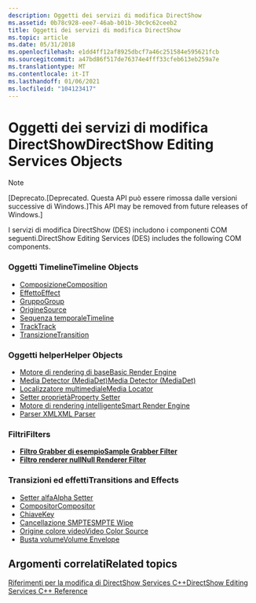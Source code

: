 ```yaml
---
description: Oggetti dei servizi di modifica DirectShow
ms.assetid: 0b78c928-eee7-46ab-b01b-30c9c62ceeb2
title: Oggetti dei servizi di modifica DirectShow
ms.topic: article
ms.date: 05/31/2018
ms.openlocfilehash: e1dd4ff12af8925dbcf7a46c251584e595621fcb
ms.sourcegitcommit: a47bd86f517de76374e4fff33cfeb613eb259a7e
ms.translationtype: MT
ms.contentlocale: it-IT
ms.lasthandoff: 01/06/2021
ms.locfileid: "104123417"
---
```

# <a name="directshow-editing-services-objects"></a><span data-ttu-id="1d9d5-103">Oggetti dei servizi di modifica DirectShow</span><span class="sxs-lookup"><span data-stu-id="1d9d5-103">DirectShow Editing Services Objects</span></span>

> [!Note]  
> <span data-ttu-id="1d9d5-104">\[Deprecato.</span><span class="sxs-lookup"><span data-stu-id="1d9d5-104">\[Deprecated.</span></span> <span data-ttu-id="1d9d5-105">Questa API può essere rimossa dalle versioni successive di Windows.\]</span><span class="sxs-lookup"><span data-stu-id="1d9d5-105">This API may be removed from future releases of Windows.\]</span></span>

 

<span data-ttu-id="1d9d5-106">I servizi di modifica DirectShow (DES) includono i componenti COM seguenti.</span><span class="sxs-lookup"><span data-stu-id="1d9d5-106">DirectShow Editing Services (DES) includes the following COM components.</span></span>

### <a name="timeline-objects"></a><span data-ttu-id="1d9d5-107">Oggetti Timeline</span><span class="sxs-lookup"><span data-stu-id="1d9d5-107">Timeline Objects</span></span>

-   [<span data-ttu-id="1d9d5-108">Composizione</span><span class="sxs-lookup"><span data-stu-id="1d9d5-108">Composition</span></span>](composition.md)
-   [<span data-ttu-id="1d9d5-109">Effetto</span><span class="sxs-lookup"><span data-stu-id="1d9d5-109">Effect</span></span>](effect.md)
-   [<span data-ttu-id="1d9d5-110">Gruppo</span><span class="sxs-lookup"><span data-stu-id="1d9d5-110">Group</span></span>](group.md)
-   [<span data-ttu-id="1d9d5-111">Origine</span><span class="sxs-lookup"><span data-stu-id="1d9d5-111">Source</span></span>](source.md)
-   [<span data-ttu-id="1d9d5-112">Sequenza temporale</span><span class="sxs-lookup"><span data-stu-id="1d9d5-112">Timeline</span></span>](timeline.md)
-   [<span data-ttu-id="1d9d5-113">Track</span><span class="sxs-lookup"><span data-stu-id="1d9d5-113">Track</span></span>](track.md)
-   [<span data-ttu-id="1d9d5-114">Transizione</span><span class="sxs-lookup"><span data-stu-id="1d9d5-114">Transition</span></span>](transition.md)

### <a name="helper-objects"></a><span data-ttu-id="1d9d5-115">Oggetti helper</span><span class="sxs-lookup"><span data-stu-id="1d9d5-115">Helper Objects</span></span>

-   [<span data-ttu-id="1d9d5-116">Motore di rendering di base</span><span class="sxs-lookup"><span data-stu-id="1d9d5-116">Basic Render Engine</span></span>](basic-render-engine.md)
-   [<span data-ttu-id="1d9d5-117">Media Detector (MediaDet)</span><span class="sxs-lookup"><span data-stu-id="1d9d5-117">Media Detector (MediaDet)</span></span>](media-detector--mediadet.md)
-   [<span data-ttu-id="1d9d5-118">Localizzatore multimediale</span><span class="sxs-lookup"><span data-stu-id="1d9d5-118">Media Locator</span></span>](media-locator.md)
-   [<span data-ttu-id="1d9d5-119">Setter proprietà</span><span class="sxs-lookup"><span data-stu-id="1d9d5-119">Property Setter</span></span>](property-setter.md)
-   [<span data-ttu-id="1d9d5-120">Motore di rendering intelligente</span><span class="sxs-lookup"><span data-stu-id="1d9d5-120">Smart Render Engine</span></span>](smart-render-engine.md)
-   [<span data-ttu-id="1d9d5-121">Parser XML</span><span class="sxs-lookup"><span data-stu-id="1d9d5-121">XML Parser</span></span>](xml-parser.md)

### <a name="filters"></a><span data-ttu-id="1d9d5-122">Filtri</span><span class="sxs-lookup"><span data-stu-id="1d9d5-122">Filters</span></span>

-   [<span data-ttu-id="1d9d5-123">**Filtro Grabber di esempio**</span><span class="sxs-lookup"><span data-stu-id="1d9d5-123">**Sample Grabber Filter**</span></span>](sample-grabber-filter.md)
-   [<span data-ttu-id="1d9d5-124">**Filtro renderer null**</span><span class="sxs-lookup"><span data-stu-id="1d9d5-124">**Null Renderer Filter**</span></span>](null-renderer-filter.md)

### <a name="transitions-and-effects"></a><span data-ttu-id="1d9d5-125">Transizioni ed effetti</span><span class="sxs-lookup"><span data-stu-id="1d9d5-125">Transitions and Effects</span></span>

-   [<span data-ttu-id="1d9d5-126">Setter alfa</span><span class="sxs-lookup"><span data-stu-id="1d9d5-126">Alpha Setter</span></span>](alpha-setter-effect.md)
-   [<span data-ttu-id="1d9d5-127">Compositor</span><span class="sxs-lookup"><span data-stu-id="1d9d5-127">Compositor</span></span>](compositor-transition.md)
-   [<span data-ttu-id="1d9d5-128">Chiave</span><span class="sxs-lookup"><span data-stu-id="1d9d5-128">Key</span></span>](key-transition.md)
-   [<span data-ttu-id="1d9d5-129">Cancellazione SMPTE</span><span class="sxs-lookup"><span data-stu-id="1d9d5-129">SMPTE Wipe</span></span>](smpte-wipe-transition.md)
-   [<span data-ttu-id="1d9d5-130">Origine colore video</span><span class="sxs-lookup"><span data-stu-id="1d9d5-130">Video Color Source</span></span>](video-color-source.md)
-   [<span data-ttu-id="1d9d5-131">Busta volume</span><span class="sxs-lookup"><span data-stu-id="1d9d5-131">Volume Envelope</span></span>](volume-envelope-effect.md)

## <a name="related-topics"></a><span data-ttu-id="1d9d5-132">Argomenti correlati</span><span class="sxs-lookup"><span data-stu-id="1d9d5-132">Related topics</span></span>

<dl> <dt>

[<span data-ttu-id="1d9d5-133">Riferimenti per la modifica di DirectShow Services C++</span><span class="sxs-lookup"><span data-stu-id="1d9d5-133">DirectShow Editing Services C++ Reference</span></span>](directshow-editing-services-c---reference.md)
</dt> </dl>

 

 



